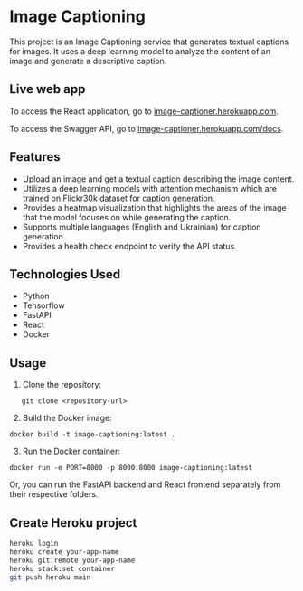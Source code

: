 # Image Captioning

This project is an Image Captioning service that generates textual captions for images. It uses a deep learning model to
analyze the content of an image and generate a descriptive caption.

## Live web app

To access the React application, go to [image-captioner.herokuapp.com](https://image-captioner.herokuapp.com/).

To access the Swagger API, go to [image-captioner.herokuapp.com/docs](https://image-captioner.herokuapp.com/docs).

## Features

- Upload an image and get a textual caption describing the image content.
- Utilizes a deep learning models with attention mechanism which are trained on Flickr30k dataset for caption
  generation.
- Provides a heatmap visualization that highlights the areas of the image that the model focuses on while generating the
  caption.
- Supports multiple languages (English and Ukrainian) for caption generation.
- Provides a health check endpoint to verify the API status.

## Technologies Used

- Python
- Tensorflow
- FastAPI
- React
- Docker

## Usage

1. Clone the repository:

```shell
   git clone <repository-url>
   ```

2. Build the Docker image:

```shell
docker build -t image-captioning:latest .
```

3. Run the Docker container:

```shell
docker run -e PORT=8000 -p 8000:8000 image-captioning:latest 
```

Or, you can run the FastAPI backend and React frontend separately from their respective folders.

## Create Heroku project

```bash
heroku login
heroku create your-app-name
heroku git:remote your-app-name
heroku stack:set container
git push heroku main
```